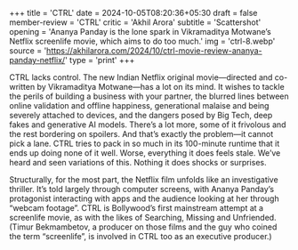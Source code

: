 +++
title = 'CTRL'
date = 2024-10-05T08:20:36+05:30
draft = false
member-review = 'CTRL'
critic = 'Akhil Arora'
subtitle = 'Scattershot'
opening = 'Ananya Panday is the lone spark in Vikramaditya Motwane’s Netflix screenlife movie, which aims to do too much.'
img = 'ctrl-8.webp'
source = 'https://akhilarora.com/2024/10/ctrl-movie-review-ananya-panday-netflix/'
type = 'print'
+++

CTRL lacks control. The new Indian Netflix original movie—directed and co-written by Vikramaditya Motwane—has a lot on its mind. It wishes to tackle the perils of building a business with your partner, the blurred lines between online validation and offline happiness, generational malaise and being severely attached to devices, and the dangers posed by Big Tech, deep fakes and generative AI models. There’s a lot more, some of it frivolous and the rest bordering on spoilers. And that’s exactly the problem—it cannot pick a lane. CTRL tries to pack in so much in its 100-minute runtime that it ends up doing none of it well. Worse, everything it does feels stale. We’ve heard and seen variations of this. Nothing it does shocks or surprises.

Structurally, for the most part, the Netflix film unfolds like an investigative thriller. It’s told largely through computer screens, with Ananya Panday’s protagonist interacting with apps and the audience looking at her through “webcam footage”. CTRL is Bollywood’s first mainstream attempt at a screenlife movie, as with the likes of Searching, Missing and Unfriended. (Timur Bekmambetov, a producer on those films and the guy who coined the term “screenlife”, is involved in CTRL too as an executive producer.)
